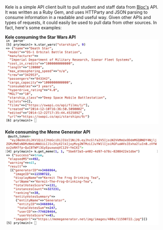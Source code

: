 Kele is a simple API client built to pull student and staff data from [Bloc's](http://www.bloc.io) API. It was written as a Ruby Gem, and uses HTTParty and JSON parsing to consume information in a readable and useful way. Given other APIs and types of requests, it could easily be used to pull data from other sources. In fact, here's some examples:

**Kele consuming the Star Wars API**
![alt-text](assets/swapi.jpeg "That's no moon...")

**Kele consuming the Meme Generator API**
![alt-text](assets/meme_api.jpeg "Hi ho, Kermit the Frog Here!")
